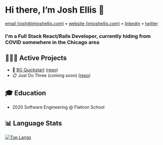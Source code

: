 # Hi there, I’m Josh Ellis 👋

[email (josh@imjoshellis.com)](josh@imjoshellis.com) &bull; [website (imjoshellis.com)](https://imjoshellis.com) &bull; [linkedin](https://linkedin.com/in/imjoshellis) &bull; [twitter](https://twitter.com/imjoshellis)

### I'm a Full Stack React/Rails Developer, currently hiding from COVID somewhere in the Chicago area

## 👨🏻‍💻 Active Projects

+ 🎲️ [BG Quickstart](bgquickstart.com) ([repo](https://github.com/imjoshellis/bg-quickstart))
+ 📋️ Just Do Three (coming soon) ([repo](https://github.com/imjoshellis/just-do-three))

## 🎓️ Education

+ 2020 Software Engineering @ Flatiron School

## 📊️ Language Stats

[![Top Langs](https://github-readme-stats.vercel.app/api/top-langs/?username=imjoshellis&layout=compact&title_color=fff&icon_color=f9f9f9&text_color=9f9f9f&bg_color=151515&hide_title=true)](https://github.com/anuraghazra/github-readme-stats)

<!--
**imjoshellis/imjoshellis** is a ✨ _special_ ✨ repository because its `README.md` (this file) appears on your GitHub profile.

Here are some ideas to get you started:

- 🔭 I’m currently working on ...
- 🌱 I’m currently learning ...
- 👯 I’m looking to collaborate on ...
- 🤔 I’m looking for help with ...
- 💬 Ask me about ...
- 📫 How to reach me: ...
- 😄 Pronouns: ...
- ⚡ Fun fact: ...
-->
